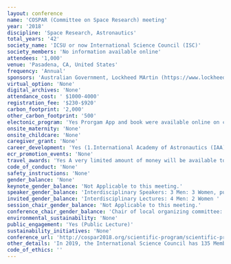 ```yaml
---
layout: conference 
name: 'COSPAR (Committee on Space Research) meeting'
year: '2018'
discipline: 'Space Research, Astronautics'
total_years: '42'
society_name: 'ICSU or now International Science Council (ISC)'
society_members: 'No information available online'
attendees: '1,000'
venue: 'Pasadena, CA, United States'
frequency: 'Annual'
sponsors: 'Australian Government, Lockheed MArtin (https://www.lockheedmartin.com/en-au/index.html), CSIRO, Space UNSW Canberra, INSW Government'
virtual_option: 'None'
digital_archives: 'None'
attendance_cost: ' $1000-4000'
registration_fee: '$230-$920'
carbon_footprint: '2,000'
other_carbon_footprint: '500'
electonic_program: 'Yes Prorgam App and book were available online on conference website.'
onsite_maternity: 'None'
onsite_childcare: 'None'
caregiver_grant: 'None'
career_development: 'Yes (1.International Academy of Astronautics (IAA) Day 2. COSPAR Publishing Connect Workshop: How to Get Published 3. COSPAR Publishing Connect Workshop: How to Review a Manuscript)'
ecr_promotion_events: 'None'
travel_awards: 'Yes A very limited amount of money will be available to facilitate participation in the 43rd COSPAR Scientific Assembly. Please read the instructions below, and complete if appropriate the application form. Participants of COSPAR Scientific Assemblies are reminded that they should rely on their own national sources to finance travel and living expenses. In exceptional cases partial support, 1200 Euros maximum, may be available to those participants who are unable to obtain sufficient funding. In many cases only some seed money will be provided. Priority for the grants will be given to: scientists under 35 years of age on 1 January 2020 (50percent of available funds will be reserved for this category of applicant),      scientists from developing countries,      scientists from COSPAR member countries in good standing,  To qualify for financial support, the applicant:      must be scheduled to present a paper (poster or oral), of which he/she is the principal author, in one or more of the Assembly scientific events and have submitted, by the deadline for financial support applications, the abstract over the web according to instructions,      must secure most of the required financial support from national sources,      must submit a completed financial support application form to the Main Scientific Organizer of the relevant event, with a copy to the COSPAR Secretariat, by 14 February 2020 (by that date abstracts must be available on the web and should not be attached to the application form; early submission of financial support application forms is strongly encouraged),      must submit proof of age if a scientist under 35 and dated proof of student status showing current enrollment if registering at the student rate, and      is strongly encouraged to submit in a timely manner after the Assembly a manuscript for publication in Advances in Space Research or Life Sciences in Space Research.'
code_of_conduct: 'None'
safety_instructions: 'None'
gender_balance: 'None'
keynote_gender_balance: 'Not Applicable to this meeting.'
speaker_gender_balance: 'Interdisciplinary Speakers: 3 Men: 3 Women, public lecturer: 1 Woman '
invited_gender_balance: 'Interdisciplinary Lectures: 4 Men: 2 Women '
session_chair_gender_balance: 'Not Applicable to this meeting.'
conference_chair_gender_balance: 'Chair of local organizing committee: 1 Man co-chair: 1 Woman, Chair of international organizing committee: 1 Man, Scientific Program Committee: 16 Men: 2 Women'
environmental_sustainability: 'None'
public_engagement: 'Yes (Public Lecture)'
sustainability_initiatives: 'None'
conference_url: 'http://cospar2018.org/scientific-program/scientific-program-and-abstract-submission/'
other_details: 'In 2019, the International Science Council has 135 Member Organizations, 40 Member Unions and Associations, and 30 Affiliated Members.'
code_of_ethics: ''
---
```

